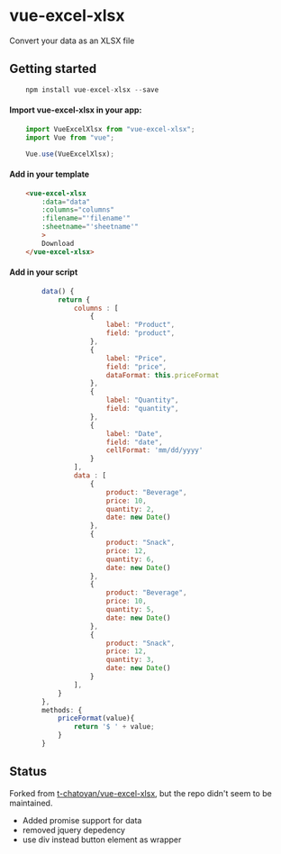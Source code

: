 # vue-excel-xlsx

Convert your data as an XLSX file

## Getting started

``` javascript
    npm install vue-excel-xlsx --save
```

#### Import vue-excel-xlsx in your app:

``` javascript
    import VueExcelXlsx from "vue-excel-xlsx";
    import Vue from "vue";

    Vue.use(VueExcelXlsx);
```

#### Add in your template
``` html
    <vue-excel-xlsx
        :data="data"
        :columns="columns"
        :filename="'filename'"
        :sheetname="'sheetname'"
        >
        Download
    </vue-excel-xlsx>
```

#### Add in your script
``` javascript
        data() {
            return {
                columns : [
                    {
                        label: "Product",
                        field: "product",
                    },
                    {
                        label: "Price",
                        field: "price",
                        dataFormat: this.priceFormat
                    },
                    {
                        label: "Quantity",
                        field: "quantity",
                    },
                    {
                        label: "Date",
                        field: "date",
                        cellFormat: 'mm/dd/yyyy'
                    }
                ],
                data : [
                    {
                        product: "Beverage",
                        price: 10,
                        quantity: 2,
                        date: new Date()
                    },
                    {
                        product: "Snack",
                        price: 12,
                        quantity: 6,
                        date: new Date()
                    },
                    {
                        product: "Beverage",
                        price: 10,
                        quantity: 5,
                        date: new Date()
                    },
                    {
                        product: "Snack",
                        price: 12,
                        quantity: 3,
                        date: new Date()
                    }
                ],
            }
        },
        methods: {
            priceFormat(value){
                return '$ ' + value;
            }
        }
```
## Status

Forked from [t-chatoyan/vue-excel-xlsx](https://github.com/t-chatoyan/vue-excel-xlsx), but the repo didn't seem to be maintained.
- Added promise support for data
- removed jquery depedency
- use div instead button element as wrapper